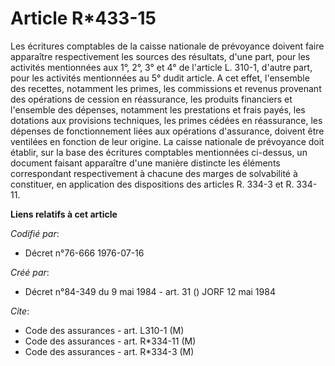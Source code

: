 # Article R*433-15

Les écritures comptables de la caisse nationale de prévoyance doivent faire apparaître respectivement les sources des
résultats, d'une part, pour les activités mentionnées aux 1°, 2°, 3° et 4° de l'article L. 310-1, d'autre part, pour les
activités mentionnées au 5° dudit article. A cet effet, l'ensemble des recettes, notamment les primes, les commissions et
revenus provenant des opérations de cession en réassurance, les produits financiers et l'ensemble des dépenses, notamment les
prestations et frais payés, les dotations aux provisions techniques, les primes cédées en réassurance, les dépenses de
fonctionnement liées aux opérations d'assurance, doivent être ventilées en fonction de leur origine. La caisse nationale de
prévoyance doit établir, sur la base des écritures comptables mentionnées ci-dessus, un document faisant apparaître d'une
manière distincte les éléments correspondant respectivement à chacune des marges de solvabilité à constituer, en application
des dispositions des articles R. 334-3 et R. 334-11.

**Liens relatifs à cet article**

_Codifié par_:

  - Décret n°76-666 1976-07-16

_Créé par_:

  - Décret n°84-349 du 9 mai 1984 - art. 31 () JORF 12 mai 1984

_Cite_:

  - Code des assurances - art. L310-1 (M)
  - Code des assurances - art. R*334-11 (M)
  - Code des assurances - art. R*334-3 (M)
